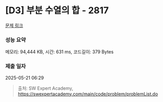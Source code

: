# [D3] 부분 수열의 합 - 2817 

[문제 링크](https://swexpertacademy.com/main/code/problem/problemDetail.do?contestProbId=AV7IzvG6EksDFAXB) 

### 성능 요약

메모리: 94,444 KB, 시간: 631 ms, 코드길이: 379 Bytes

### 제출 일자

2025-05-21 06:29



> 출처: SW Expert Academy, https://swexpertacademy.com/main/code/problem/problemList.do